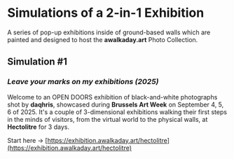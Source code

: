 # Simulations of a 2-in-1 Exhibition 
A series of pop-up exhibitions inside of ground-based walls which are painted and designed to host the __awalkaday.art__ Photo Collection. 

## Simulation #1
### *Leave your marks on my exhibitions (2025)*   

Welcome to an OPEN DOORS exhibition of black-and-white photographs shot by __daqhris__, showcased during __Brussels Art Week__ on September 4, 5, 6 of 2025. It's a couple of 3-dimensional exhibitions walking their first steps in the minds of visitors, from the virtual world to the physical walls, at __Hectolitre__ for 3 days.  

Start here → [https://exhibition.awalkaday.art/hectolitre](https://exhibition.awalkaday.art/hectolitre)
